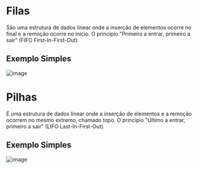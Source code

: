 # Filas
São uma estrutura de dados linear onde a inserção de elementos ocorre no final e a remoção ocorre no inicio.
O princípio "Primeiro a entrar, primeiro a sair" (FIFO First-In-First-Out).
## Exemplo Simples
![image](https://github.com/GabrielRoOl/C/assets/144238400/387f0f32-1603-4827-8788-aa13d76f787d)
# Pilhas 
É uma estrutura de dados linear onde a inserção de elementos e a remoção ocorrem no mesmo extremo, chamado topo.
O princípio "Último a entrar, primeiro a sair" (LIFO Last-In-First-Out).
## Exemplo Simples
![image](https://github.com/GabrielRoOl/C/assets/144238400/053ebb70-029d-40b5-938f-bb3ed88b758e)
